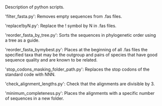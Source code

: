 Description of python scripts.

'filter_fasta.py': Removes empty sequences from .fas files.

'replace!byN.py': Replace the ! symbol by N in .fas files.

'reorder_fasta_by_tree.py': Sorts the sequences in phylogenetic order using a tree as a guide.

 'reorder_fasta_bymybest.py': Places at the beginning of all .fas files the specified taxa that may be the outgroup and pairs of species that have good sequence quality and are known to be related.

'stop_codons_masking_folder_path.py': Replaces the stop codons of the standard code with NNN.

 'check_alignment_lengths.py': Check that the alignments are divisible by 3.

'minimum_completeness.py': Places the alignments with a specific number of sequences in a new folder.
